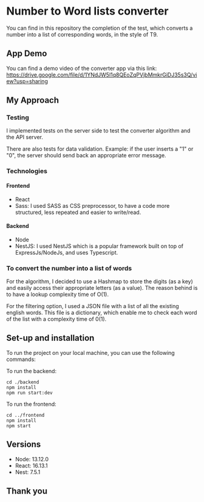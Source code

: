 # Number to Word lists converter

You can find in this repository the completion of the test, which converts a number into a list of corresponding words, in the style of T9.  

## App Demo

You can find a demo video of the converter app via this link: 
https://drive.google.com/file/d/1YNdJW5l1q8QEoZqPVjbMmkrGiDJ35s3Q/view?usp=sharing

## My Approach


### Testing

I implemented tests on the server side to test the converter algorithm and the API server. 

There are also tests for data validation. Example: if the user inserts a "1" or "0", the server should send back an appropriate error message. 

### Technologies 

#### Frontend

- React
- Sass: I used SASS as CSS preprocessor, to have a code more structured, less repeated and easier to write/read.

#### Backend

- Node
- NestJS: I used NestJS which is a popular framework built on top of ExpressJs/NodeJs, and uses Typescript.

### To convert the number into a list of words

For the algorithm, I decided to use a Hashmap to store the digits (as a key) and easily access their appropriate letters (as a value). The reason behind is to have a lookup complexity time of O(1).

For the filtering option, I used a JSON file with a list of all the existing english words. This file is a dictionary, which enable me to check each word of the list with a complexity time of 0(1). 

## Set-up and installation

To run the project on your local machine, you can use the following commands:

To run the backend:

```
cd ./backend
npm install
npm run start:dev
```

To run the frontend:

```
cd ../frontend
npm install
npm start
```

## Versions

- Node: 13.12.0
- React: 16.13.1
- Nest: 7.5.1

## Thank you